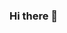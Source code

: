 ### Hi there 👋

<!--
**abhinandanmirji/abhinandanmirji** is a ✨ _special_ ✨ repository because its `README.md` (this file) appears on your GitHub profile.

- 🌱 I’m currently learning CS50x
- 📫 How to reach me: abhinandanmirji111@gmail.com
